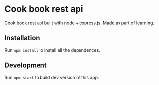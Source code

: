 # Cook book rest api
Cook book rest api built with node + express.js. Made as part of learning.

## Installation
Run `npm install` to install all the dependences.

## Development
Run `npm start` to build dev version of this app.